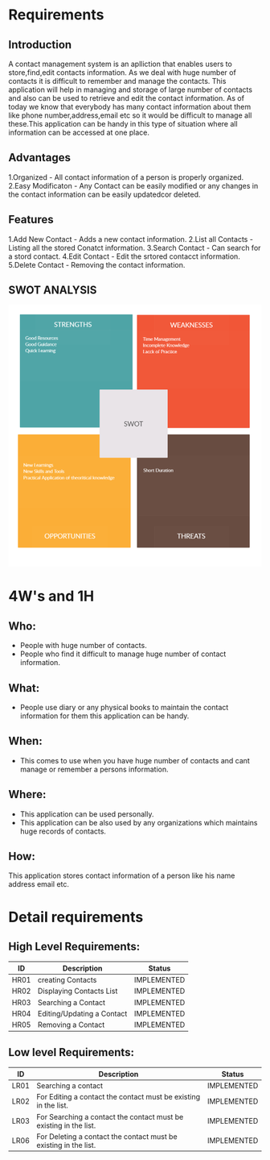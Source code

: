 # Requirements

## Introduction
 A contact management system is an aplliction that enables users to store,find,edit contacts information.
 As we deal with huge number of contacts it is difficult to remember and manage the contacts.
 This application will help in managing and storage of large number of contacts and also can be used to retrieve and edit the contact information.
 As of today we know that everybody has many contact information about them like phone number,address,email etc so it would be difficult to manage all these.This application can be handy in this type of situation where all information can be accessed at one place.

## Advantages

1.Organized - All contact information of a person is properly organized.
2.Easy Modificaton - Any Contact can be easily modified or any changes in the contact information can be easily updatedcor deleted.


## Features
 1.Add New Contact - Adds a new contact information.
 2.List all Contacts - Listing all the stored Conatct information.
 3.Search Contact - Can search for a stord contact.
 4.Edit Contact - Edit the srtored contacct information.
 5.Delete Contact - Removing the contact information.
    
## SWOT ANALYSIS
![SWOT-Analysis](swot.png)

# 4W's and 1H

## Who:

* People with huge number of contacts.
* People who find it difficult to manage huge number of contact information.

## What:

* People use diary or any physical books to maintain the contact information for them this application can be handy.

## When:

* This comes to use when you have huge number of contacts and cant manage or remember a persons information.

## Where:

* This application can be used personally.
* This application can be also used by any organizations which maintains huge records of contacts.

## How:

This application stores contact information of a person like his name address email etc.

# Detail requirements
## High Level Requirements:
| ID | Description | Status | 
| ----- | ----- | ---------|
| HR01 | creating Contacts| IMPLEMENTED | 
| HR02 | Displaying Contacts List |  IMPLEMENTED  |
| HR03 | Searching a Contact |  IMPLEMENTED  |
| HR04 | Editing/Updating a Contact |  IMPLEMENTED  |
| HR05 | Removing a Contact |  IMPLEMENTED  |


##  Low level Requirements:
| ID | Description | Status | 
| ----- | ----- | ---------|
| LR01 | Searching a contact | IMPLEMENTED | 
| LR02 | For Editing a contact the contact must be existing in the list. |  IMPLEMENTED  |
| LR03 | For Searching a contact the contact must be existing in the list. |  IMPLEMENTED  |
| LR06 | For Deleting a contact the contact must be existing in the list. | IMPLEMENTED |

